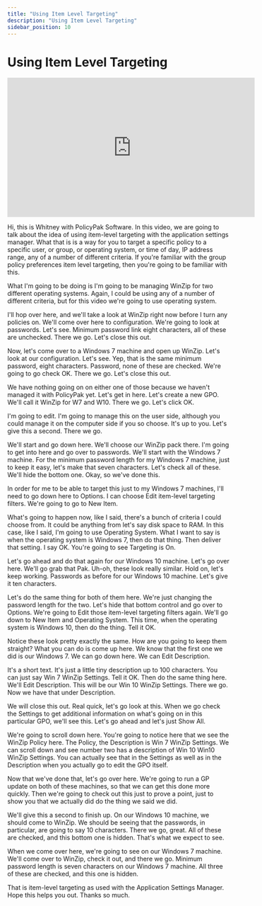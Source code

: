 ```yaml
---
title: "Using Item Level Targeting"
description: "Using Item Level Targeting"
sidebar_position: 10
---
```

# Using Item Level Targeting

<iframe width="560" height="315" src="https://www.youtube.com/embed/xJH4MJxMhOo" title="Endpoint Policy Manager: Using Item Level Targeting with Applications Manager" frameborder="0" allow="accelerometer; autoplay; clipboard-write; encrypted-media; gyroscope; picture-in-picture; web-share" referrerpolicy="strict-origin-when-cross-origin" allowfullscreen="1"></iframe>

Hi, this is Whitney with PolicyPak Software. In this video, we are going to talk about the idea of
using item-level targeting with the application settings manager. What that is is a way for you to
target a specific policy to a specific user, or group, or operating system, or time of day, IP
address range, any of a number of different criteria. If you're familiar with the group policy
preferences item level targeting, then you're going to be familiar with this.

What I'm going to be doing is I'm going to be managing WinZip for two different operating systems.
Again, I could be using any of a number of different criteria, but for this video we're going to use
operating system.

I'll hop over here, and we'll take a look at WinZip right now before I turn any policies on. We'll
come over here to configuration. We're going to look at passwords. Let's see. Minimum password link
eight characters, all of these are unchecked. There we go. Let's close this out.

Now, let's come over to a Windows 7 machine and open up WinZip. Let's look at our configuration.
Let's see. Yep, that is the same minimum password, eight characters. Password, none of these are
checked. We're going to go check OK. There we go. Let's close this out.

We have nothing going on on either one of those because we haven't managed it with PolicyPak yet.
Let's get in here. Let's create a new GPO. We'll call it WinZip for W7 and W10. There we go. Let's
click OK.

I'm going to edit. I'm going to manage this on the user side, although you could manage it on the
computer side if you so choose. It's up to you. Let's give this a second. There we go.

We'll start and go down here. We'll choose our WinZip pack there. I'm going to get into here and go
over to passwords. We'll start with the Windows 7 machine. For the minimum password length for my
Windows 7 machine, just to keep it easy, let's make that seven characters. Let's check all of these.
We'll hide the bottom one. Okay, so we've done this.

In order for me to be able to target this just to my Windows 7 machines, I'll need to go down here
to Options. I can choose Edit item-level targeting filters. We're going to go to New Item.

What's going to happen now, like I said, there's a bunch of criteria I could choose from. It could
be anything from let's say disk space to RAM. In this case, like I said, I'm going to use Operating
System. What I want to say is when the operating system is Windows 7, then do that thing. Then
deliver that setting. I say OK. You're going to see Targeting is On.

Let's go ahead and do that again for our Windows 10 machine. Let's go over here. We'll go grab that
Pak. Uh-oh, these look really similar. Hold on, let's keep working. Passwords as before for our
Windows 10 machine. Let's give it ten characters.

Let's do the same thing for both of them here. We're just changing the password length for the two.
Let's hide that bottom control and go over to Options. We're going to Edit those item-level
targeting filters again. We'll go down to New Item and Operating System. This time, when the
operating system is Windows 10, then do the thing. Tell it OK.

Notice these look pretty exactly the same. How are you going to keep them straight? What you can do
is come up here. We know that the first one we did is our Windows 7. We can go down here. We can
Edit Description.

It's a short text. It's just a little tiny description up to 100 characters. You can just say Win 7
WinZip Settings. Tell it OK. Then do the same thing here. We'll Edit Description. This will be our
Win 10 WinZip Settings. There we go. Now we have that under Description.

We will close this out. Real quick, let's go look at this. When we go check the Settings to get
additional information on what's going on in this particular GPO, we'll see this. Let's go ahead and
let's just Show All.

We're going to scroll down here. You're going to notice here that we see the WinZip Policy here. The
Policy, the Description is Win 7 WinZip Settings. We can scroll down and see number two has a
description of Win 10 Win10 WinZip Settings. You can actually see that in the Settings as well as in
the Description when you actually go to edit the GPO itself.

Now that we've done that, let's go over here. We're going to run a GP update on both of these
machines, so that we can get this done more quickly. Then we're going to check out this just to
prove a point, just to show you that we actually did do the thing we said we did.

We'll give this a second to finish up. On our Windows 10 machine, we should come to WinZip. We
should be seeing that the passwords, in particular, are going to say 10 characters. There we go,
great. All of these are checked, and this bottom one is hidden. That's what we expect to see.

When we come over here, we're going to see on our Windows 7 machine. We'll come over to WinZip,
check it out, and there we go. Minimum password length is seven characters on our Windows 7 machine.
All three of these are checked, and this one is hidden.

That is item-level targeting as used with the Application Settings Manager. Hope this helps you out.
Thanks so much.
